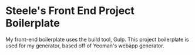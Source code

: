 # Steele's Front End Project Boilerplate

My front-end boilerplate uses the build tool, Gulp. This project boilerplate is used for my generator, based off of Yeoman's webapp generator.
